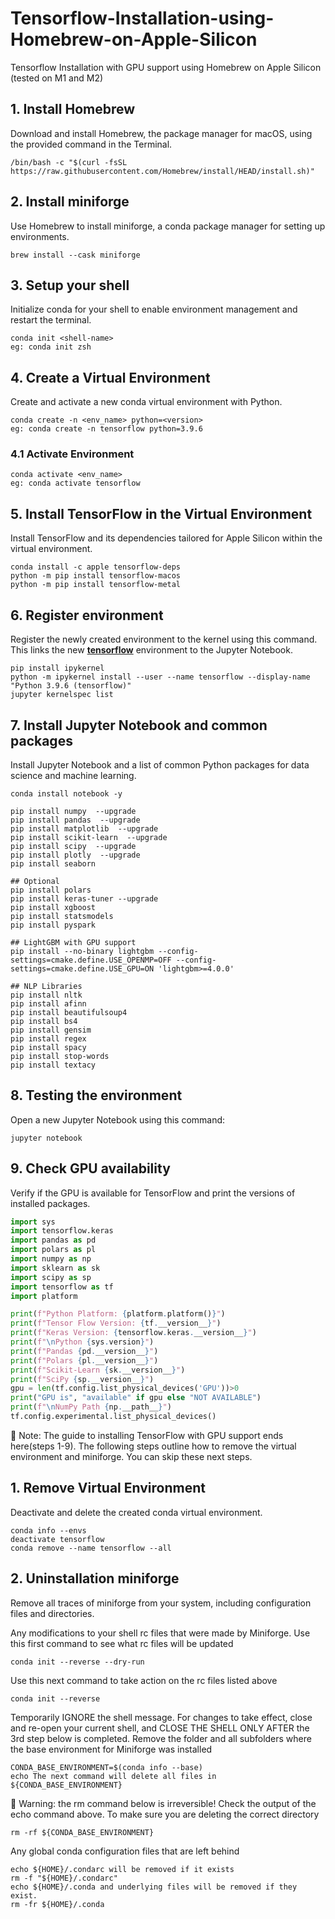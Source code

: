 # Tensorflow-Installation-using-Homebrew-on-Apple-Silicon
Tensorflow Installation with GPU support using Homebrew on Apple Silicon (tested on M1 and M2)

## 1. Install Homebrew
Download and install Homebrew, the package manager for macOS, using the provided command in the Terminal.
```
/bin/bash -c "$(curl -fsSL https://raw.githubusercontent.com/Homebrew/install/HEAD/install.sh)"
```

## 2. Install miniforge
Use Homebrew to install miniforge, a conda package manager for setting up environments.
```
brew install --cask miniforge
```

## 3. Setup your shell
Initialize conda for your shell to enable environment management and restart the terminal.
```
conda init <shell-name>
eg: conda init zsh
```

## 4. Create a Virtual Environment 
Create and activate a new conda virtual environment with Python.
```
conda create -n <env_name> python=<version>
eg: conda create -n tensorflow python=3.9.6
```
### 4.1 Activate Environment
```
conda activate <env_name>
eg: conda activate tensorflow
```

## 5. Install TensorFlow in the Virtual Environment 
Install TensorFlow and its dependencies tailored for Apple Silicon within the virtual environment.
```
conda install -c apple tensorflow-deps
python -m pip install tensorflow-macos
python -m pip install tensorflow-metal
```

## 6. Register environment
Register the newly created environment to the kernel using this command. This links the new <u>**tensorflow**</u> environment to the Jupyter Notebook. 
```
pip install ipykernel
python -m ipykernel install --user --name tensorflow --display-name "Python 3.9.6 (tensorflow)"
jupyter kernelspec list
```

## 7. Install Jupyter Notebook and common packages
Install Jupyter Notebook and a list of common Python packages for data science and machine learning.
```
conda install notebook -y

pip install numpy  --upgrade
pip install pandas  --upgrade
pip install matplotlib  --upgrade
pip install scikit-learn  --upgrade
pip install scipy  --upgrade
pip install plotly  --upgrade
pip install seaborn

## Optional
pip install polars
pip install keras-tuner --upgrade
pip install xgboost
pip install statsmodels
pip install pyspark

## LightGBM with GPU support
pip install --no-binary lightgbm --config-settings=cmake.define.USE_OPENMP=OFF --config-settings=cmake.define.USE_GPU=ON 'lightgbm>=4.0.0'

## NLP Libraries
pip install nltk
pip install afinn
pip install beautifulsoup4
pip install bs4
pip install gensim
pip install regex
pip install spacy
pip install stop-words 
pip install textacy
```

## 8. Testing the environment
Open a new Jupyter Notebook using this command:
```
jupyter notebook
```

## 9. Check GPU availability
Verify if the GPU is available for TensorFlow and print the versions of installed packages.
``` python
import sys
import tensorflow.keras
import pandas as pd
import polars as pl
import numpy as np
import sklearn as sk
import scipy as sp
import tensorflow as tf
import platform

print(f"Python Platform: {platform.platform()}")
print(f"Tensor Flow Version: {tf.__version__}")
print(f"Keras Version: {tensorflow.keras.__version__}")
print(f"\nPython {sys.version}")
print(f"Pandas {pd.__version__}")
print(f"Polars {pl.__version__}")
print(f"Scikit-Learn {sk.__version__}")
print(f"SciPy {sp.__version__}")
gpu = len(tf.config.list_physical_devices('GPU'))>0
print("GPU is", "available" if gpu else "NOT AVAILABLE")
print(f"\nNumPy Path {np.__path__}")
tf.config.experimental.list_physical_devices()
```

🚨 Note: The guide to installing TensorFlow with GPU support ends here(steps 1-9). The following steps outline how to remove the virtual environment and miniforge. You can skip these next steps.

## 1. Remove Virtual Environment
Deactivate and delete the created conda virtual environment.
```
conda info --envs
deactivate tensorflow
conda remove --name tensorflow --all
```

## 2. Uninstallation miniforge
Remove all traces of miniforge from your system, including configuration files and directories.

Any modifications to your shell rc files that were made by Miniforge. Use this first command to see what rc files will be updated
```
conda init --reverse --dry-run
```

Use this next command to take action on the rc files listed above
```
conda init --reverse
```

Temporarily IGNORE the shell message. For changes to take effect, close and re-open your current shell, and CLOSE THE SHELL ONLY AFTER the 3rd step below is completed. Remove the folder and all subfolders where the base environment for Miniforge was installed
```
CONDA_BASE_ENVIRONMENT=$(conda info --base)
echo The next command will delete all files in ${CONDA_BASE_ENVIRONMENT}
```

🚨 Warning: the rm command below is irreversible! Check the output of the echo command above. To make sure you are deleting the correct directory
```
rm -rf ${CONDA_BASE_ENVIRONMENT}
```

Any global conda configuration files that are left behind
```
echo ${HOME}/.condarc will be removed if it exists
rm -f "${HOME}/.condarc"
echo ${HOME}/.conda and underlying files will be removed if they exist.
rm -fr ${HOME}/.conda
```

